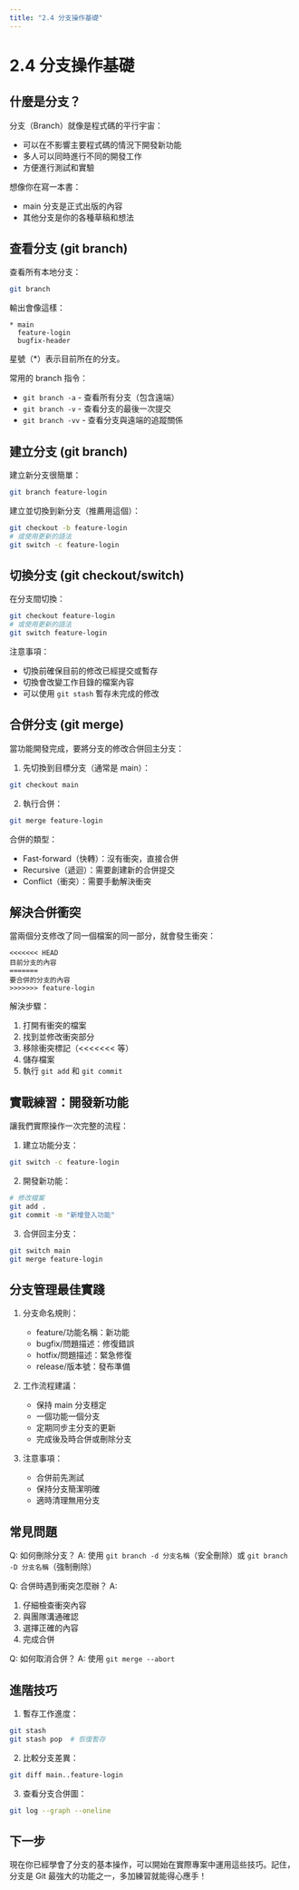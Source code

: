 ```yaml
---
title: "2.4 分支操作基礎"
---
```


# 2.4 分支操作基礎

## 什麼是分支？

分支（Branch）就像是程式碼的平行宇宙：
- 可以在不影響主要程式碼的情況下開發新功能
- 多人可以同時進行不同的開發工作
- 方便進行測試和實驗

想像你在寫一本書：
- main 分支是正式出版的內容
- 其他分支是你的各種草稿和想法

## 查看分支 (git branch)

查看所有本地分支：
```bash
git branch
```

輸出會像這樣：
```
* main
  feature-login
  bugfix-header
```
星號（*）表示目前所在的分支。

常用的 branch 指令：
- `git branch -a` - 查看所有分支（包含遠端）
- `git branch -v` - 查看分支的最後一次提交
- `git branch -vv` - 查看分支與遠端的追蹤關係

## 建立分支 (git branch)

建立新分支很簡單：
```bash
git branch feature-login
```

建立並切換到新分支（推薦用這個）：
```bash
git checkout -b feature-login
# 或使用更新的語法
git switch -c feature-login
```

## 切換分支 (git checkout/switch)

在分支間切換：
```bash
git checkout feature-login
# 或使用更新的語法
git switch feature-login
```

注意事項：
- 切換前確保目前的修改已經提交或暫存
- 切換會改變工作目錄的檔案內容
- 可以使用 `git stash` 暫存未完成的修改

## 合併分支 (git merge)

當功能開發完成，要將分支的修改合併回主分支：

1. 先切換到目標分支（通常是 main）：
```bash
git checkout main
```

2. 執行合併：
```bash
git merge feature-login
```

合併的類型：
- Fast-forward（快轉）：沒有衝突，直接合併
- Recursive（遞迴）：需要創建新的合併提交
- Conflict（衝突）：需要手動解決衝突

## 解決合併衝突

當兩個分支修改了同一個檔案的同一部分，就會發生衝突：

```
<<<<<<< HEAD
目前分支的內容
=======
要合併的分支的內容
>>>>>>> feature-login
```

解決步驟：
1. 打開有衝突的檔案
2. 找到並修改衝突部分
3. 移除衝突標記（<<<<<<< 等）
4. 儲存檔案
5. 執行 `git add` 和 `git commit`

## 實戰練習：開發新功能

讓我們實際操作一次完整的流程：

1. 建立功能分支：
```bash
git switch -c feature-login
```

2. 開發新功能：
```bash
# 修改檔案
git add .
git commit -m "新增登入功能"
```

3. 合併回主分支：
```bash
git switch main
git merge feature-login
```

## 分支管理最佳實踐

1. 分支命名規則：
   - feature/功能名稱：新功能
   - bugfix/問題描述：修復錯誤
   - hotfix/問題描述：緊急修復
   - release/版本號：發布準備

2. 工作流程建議：
   - 保持 main 分支穩定
   - 一個功能一個分支
   - 定期同步主分支的更新
   - 完成後及時合併或刪除分支

3. 注意事項：
   - 合併前先測試
   - 保持分支簡潔明確
   - 適時清理無用分支

## 常見問題

Q: 如何刪除分支？
A: 使用 `git branch -d 分支名稱`（安全刪除）或 `git branch -D 分支名稱`（強制刪除）

Q: 合併時遇到衝突怎麼辦？
A:
1. 仔細檢查衝突內容
2. 與團隊溝通確認
3. 選擇正確的內容
4. 完成合併

Q: 如何取消合併？
A: 使用 `git merge --abort`

## 進階技巧

1. 暫存工作進度：
```bash
git stash
git stash pop  # 恢復暫存
```

2. 比較分支差異：
```bash
git diff main..feature-login
```

3. 查看分支合併圖：
```bash
git log --graph --oneline
```

## 下一步

現在你已經學會了分支的基本操作，可以開始在實際專案中運用這些技巧。記住，分支是 Git 最強大的功能之一，多加練習就能得心應手！